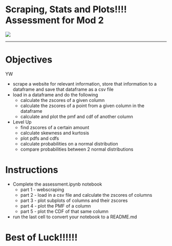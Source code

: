 # Scraping, Stats and Plots!!!! Assessment for Mod 2

<img src="images/zscore-meme.jpg"/>

-----

# Objectives
YW
* scrape a website for relevant information, store that information to a dataframe and save that dataframe as a csv file
* load in a dataframe and do the following
    * calculate the zscores of a given column
    * calculate the zscores of a point from a given column in the dataframe
    * calculate and plot the pmf and cdf of another column
* Level Up
    * find zscores of a certain amount
    * calculate skewness and kurtosis
    * plot pdfs and cdfs
    * calculate probabilities on a normal distribution
    * compare probabilities between 2 normal distributions
    

# Instructions
* Complete the assessment.ipynb notebook
    * part 1 - webscraping
    * part 2 - load in a csv file and calculate the zscores of columns 
    * part 3 - plot subplots of columns and their zscores
    * part 4 - plot the PMF of a column
    * part 5 - plot the CDF of that same column
* run the last cell to convert your notebook to a README.md

# Best of Luck!!!!!!